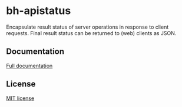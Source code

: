 # bh-apistatus

Encapsulate result status of server operations in response to client requests. 
Final result status can be returned to (web) clients as JSON.

## Documentation

[Full documentation](https://bh-apistatus.readthedocs.io/en/latest/)

## License

[ MIT license ](http://www.opensource.org/licenses/mit-license.php)

